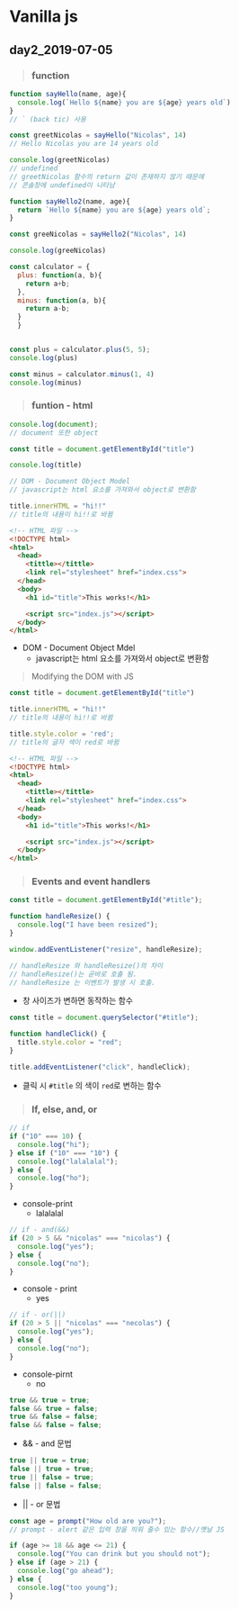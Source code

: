 # Vanilla js

## day2_2019-07-05



> ###  function

```javascript
function sayHello(name, age){
  console.log(`Hello ${name} you are ${age} years old`)
}
// ` (back tic) 사용

const greetNicolas = sayHello("Nicolas", 14)
// Hello Nicolas you are 14 years old

console.log(greetNicolas)
// undefined
// greetNicolas 함수의 return 값이 존재하지 않기 때문에
// 콘솔창에 undefined이 나타남
```



```javascript
function sayHello2(name, age){
  return `Hello ${name} you are ${age} years old`;
}

const greeNicolas = sayHello2("Nicolas", 14)

console.log(greeNicolas)
```



```javascript
const calculator = {
  plus: function(a, b){
    return a+b;
  },
  minus: function(a, b){
    return a-b;
  }
  }


const plus = calculator.plus(5, 5);
console.log(plus)

const minus = calculator.minus(1, 4)
console.log(minus)
```





> ### funtion - html

```javascript
console.log(document);
// document 또한 object

const title = document.getElementById("title")

console.log(title)

// DOM - Document Object Model
// javascript는 html 요소를 가져와서 object로 변환함

title.innerHTML = "hi!!"
// title의 내용이 hi!!로 바뀜
```

```html
<!-- HTML 파일 -->
<!DOCTYPE html>
<html>
  <head>
    <tittle></tittle>
    <link rel="stylesheet" href="index.css">
  </head>
  <body>
    <h1 id="title">This works!</h1>

    <script src="index.js"></script>
  </body>
</html>
```

* DOM - Document Object Mdel
  * javascript는 html 요소를 가져와서 object로 변환함



> Modifying the DOM with JS

```javascript
const title = document.getElementById("title")

title.innerHTML = "hi!!"
// title의 내용이 hi!!로 바뀜

title.style.color = 'red';
// title의 글자 색이 red로 바뀜

```

```html
<!-- HTML 파일 -->
<!DOCTYPE html>
<html>
  <head>
    <tittle></tittle>
    <link rel="stylesheet" href="index.css">
  </head>
  <body>
    <h1 id="title">This works!</h1>

    <script src="index.js"></script>
  </body>
</html>
```



> ### Events and event handlers

```javascript
const title = document.getElementById("#title");

function handleResize() {
  console.log("I have been resized");
}

window.addEventListener("resize", handleResize);

// handleResize 와 handleResize()의 차이
// handleResize()는 곧바로 호출 됨.
// handleResize 는 이벤트가 발생 시 호출.
```

* 창 사이즈가 변하면 동작하는 함수



```javascript
const title = document.querySelector("#title");

function handleClick() {
  title.style.color = "red";
}

title.addEventListener("click", handleClick);
```

* 클릭 시  `#title` 의 색이 `red`로 변하는 함수



> ### If, else, and, or

```javascript
// if
if ("10" === 10) {
  console.log("hi");
} else if ("10" === "10") {
  console.log("lalalalal");
} else {
  console.log("ho");
}
```

* console-print
  * lalalalal

```javascript
// if - and(&&)
if (20 > 5 && "nicolas" === "nicolas") {
  console.log("yes");
} else {
  console.log("no");
}
```

* console - print
  * yes

```javascript
// if - or(||)
if (20 > 5 || "nicolas" === "necolas") {
  console.log("yes");
} else {
  console.log("no");
}
```

* console-pirnt
  * no



```javascript
true && true = true;
false && true = false;
true && false = false;
false && false = false;
```

* && - and 문법

```javascript
true || true = true;
false || true = true;
true || false = true;
false || false = false;
```

* || - or 문법



```javascript
const age = prompt("How old are you?");
// prompt - alert 같은 입력 창을 띄워 줄수 있는 함수//옛날 JS

if (age >= 18 && age <= 21) {
  console.log("You can drink but you should not");
} else if (age > 21) {
  console.log("go ahead");
} else {
  console.log("too young");
}
```

